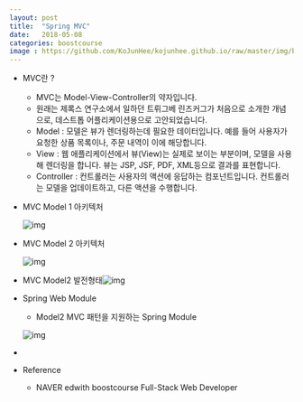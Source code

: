 ```yaml
---
layout: post
title:  "Spring MVC"
date:   2018-05-08
categories: boostcourse
image : https://github.com/KoJunHee/kojunhee.github.io/raw/master/img/boostcourse.jpg
---
```


- MVC란 ?

  - MVC는 Model-View-Controller의 약자입니다.
  - 원래는 제록스 연구소에서 일하던 트뤼그베 린즈커그가 처음으로 소개한 개념으로, 데스트톱 어플리케이션용으로 고안되었습니다.
  - Model : 모델은 뷰가 렌더링하는데 필요한 데이터입니다. 예를 들어 사용자가 요청한 상품 목록이나, 주문 내역이 이에 해당합니다.
  - View : 웹 애플리케이션에서 뷰(View)는 실제로 보이는 부분이며, 모델을 사용해 렌더링을 합니다. 뷰는 JSP, JSF, PDF, XML등으로 결과를 표현합니다.
  - Controller : 컨트롤러는 사용자의 액션에 응답하는 컴포넌트입니다. 컨트롤러는 모델을 업데이트하고, 다른 액션을 수행합니다.

- MVC Model 1 아키텍처

  ![img](https://github.com/KoJunHee/kojunhee.github.io/raw/master/img/sm01.png)

- MVC Model 2 아키텍처

  ![img](https://github.com/KoJunHee/kojunhee.github.io/raw/master/img/sm02.png)

- MVC Model2 발전형태![img](https://github.com/KoJunHee/kojunhee.github.io/raw/master/img/sm03.png)

- Spring Web Module 

  - Model2 MVC 패턴을 지원하는 Spring Module  

  ![img](https://github.com/KoJunHee/kojunhee.github.io/raw/master/img/sm04.png)

- 



  

- Reference

  - NAVER edwith boostcourse Full-Stack Web Developer

    